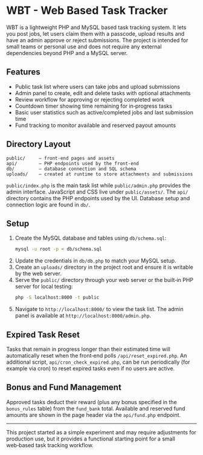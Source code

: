 # WBT - Web Based Task Tracker

WBT is a lightweight PHP and MySQL based task tracking system. It lets you post
jobs, let users claim them with a passcode, upload results and have an admin
approve or reject submissions. The project is intended for small teams or
personal use and does not require any external dependencies beyond PHP and a
MySQL server.

## Features

- Public task list where users can take jobs and upload submissions
- Admin panel to create, edit and delete tasks with optional attachments
- Review workflow for approving or rejecting completed work
- Countdown timer showing time remaining for in‑progress tasks
- Basic user statistics such as active/completed jobs and last submission time
- Fund tracking to monitor available and reserved payout amounts

## Directory Layout

```
public/     – front‑end pages and assets
api/        – PHP endpoints used by the front‑end
db/         – database connection and SQL schema
uploads/    – created at runtime to store attachments and submissions
```

`public/index.php` is the main task list while `public/admin.php` provides the
admin interface. JavaScript and CSS live under `public/assets/`. The `api/`
directory contains the PHP endpoints used by the UI. Database setup and
connection logic are found in `db/`.

## Setup

1. Create the MySQL database and tables using `db/schema.sql`:
   ```bash
   mysql -u root -p < db/schema.sql
   ```
2. Update the credentials in `db/db.php` to match your MySQL setup.
3. Create an `uploads/` directory in the project root and ensure it is writable
   by the web server.
4. Serve the `public/` directory through your web server or the built‑in PHP
   server for local testing:
   ```bash
   php -S localhost:8000 -t public
   ```
5. Navigate to `http://localhost:8000/` to view the task list. The admin panel is
   available at `http://localhost:8000/admin.php`.

## Expired Task Reset

Tasks that remain in progress longer than their estimated time will automatically
reset when the front‑end polls `/api/reset_expired.php`. An additional script,
`api/cron_check_expired.php`, can be run periodically (for example via cron) to
reset expired tasks even if no users are active.

## Bonus and Fund Management

Approved tasks deduct their reward (plus any bonus specified in the
`bonus_rules` table) from the `fund_bank` total. Available and reserved fund
amounts are shown in the page header via the `api/fund.php` endpoint.

---

This project started as a simple experiment and may require adjustments for
production use, but it provides a functional starting point for a small
web‑based task tracking workflow.